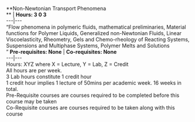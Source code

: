 **Non-Newtonian Transport Phenomena  
** | **Hours: 3 0 3**  
---|---  
“Flow phenomena in polymeric fluids, mathematical preliminaries, Material functions for Polymer Liquids, Generalized non-Newtonian Fluids, Linear Viscoelasticity, Rheometry, Gels and Chemo-rheology of Reacting Systems, Suspensions and Multiphase Systems, Polymer Melts and Solutions  
” 
**Pre-requisites: None** | **Co-requisites: None**  
---|---  
Hours: XYZ where X = Lecture, Y = Lab, Z = Credit  
All hours are per week.  
3 Lab hours constitute 1 credit hour  
1 credit hour implies 1 lecture of 50mins per academic week. 16 weeks in total.  
Pre-Requisite courses are courses required to be completed before this course may be taken  
Co-Requisite courses are courses required to be taken along with this course
